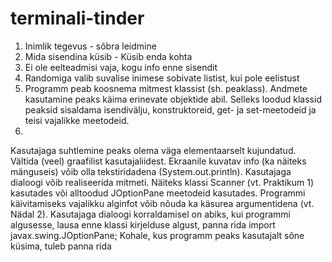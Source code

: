 # terminali-tinder
1. Inimlik tegevus - sõbra leidmine
2. Mida sisendina küsib - Küsib enda kohta
3. Ei ole eelteadmisi vaja, kogu info enne sisendit
4. Randomiga valib suvalise inimese sobivate listist, kui pole eelistust
5. Programm peab koosnema mitmest klassist (sh. peaklass). Andmete kasutamine peaks käima erinevate objektide abil. Selleks loodud klassid peaksid sisaldama isendivälju, konstruktoreid, get- ja set-meetodeid ja teisi vajalikke meetodeid.
6. 
Kasutajaga suhtlemine peaks olema väga elementaarselt kujundatud. Vältida (veel) graafilist kasutajaliidest. Ekraanile kuvatav info (ka näiteks mänguseis) võib olla tekstiridadena (System.out.println). Kasutajaga dialoogi võib realiseerida mitmeti. Näiteks klassi Scanner (vt. Praktikum 1) kasutades või alltoodud JOptionPane meetodeid kasutades. Programmi käivitamiseks vajalikku alginfot võib nõuda ka käsurea argumentidena (vt. Nädal 2).
Kasutajaga dialoogi korraldamisel on abiks, kui programmi algusesse, lausa enne klassi kirjelduse algust, panna rida import javax.swing.JOptionPane;
Kohale, kus programm peaks kasutajalt sõne küsima, tuleb panna rida
